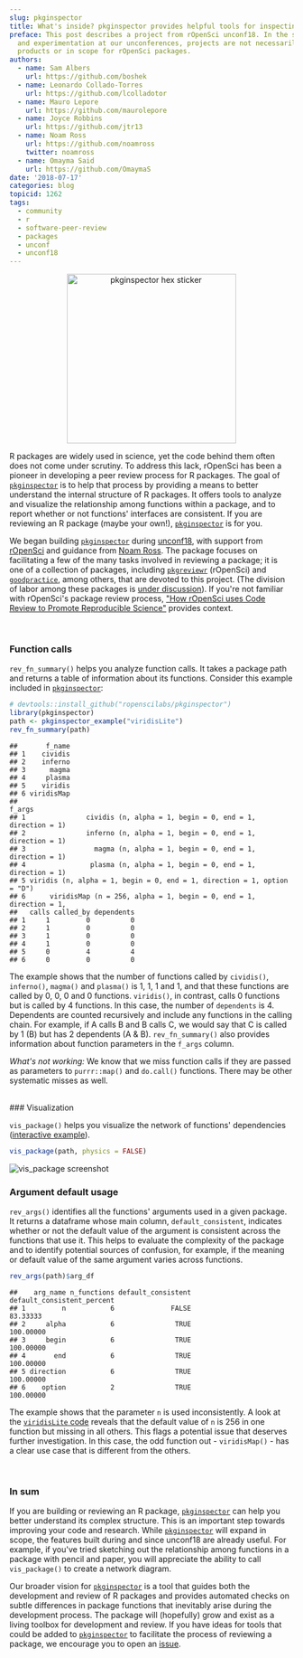 ```yaml
---
slug: pkginspector
title: What's inside? pkginspector provides helpful tools for inspecting package contents
preface: This post describes a project from rOpenSci unconf18. In the spirit of exploration
  and experimentation at our unconferences, projects are not necessarily finished
  products or in scope for rOpenSci packages.
authors:
  - name: Sam Albers
    url: https://github.com/boshek
  - name: Leonardo Collado-Torres
    url: https://github.com/lcolladotor
  - name: Mauro Lepore
    url: https://github.com/maurolepore
  - name: Joyce Robbins
    url: https://github.com/jtr13
  - name: Noam Ross
    url: https://github.com/noamross
    twitter: noamross
  - name: Omayma Said
    url: https://github.com/OmaymaS
date: '2018-07-17'
categories: blog
topicid: 1262
tags:
  - community
  - r
  - software-peer-review
  - packages
  - unconf
  - unconf18
---
```


<p><center>
<img src="img/blog-images/2018-07-17-pkginspector/pkginspector_hex_sticker.png" alt="pkginspector hex sticker" style="width: 300px;" />
</center>

R packages are widely used in science, yet the code behind them often does not come under scrutiny. To address this lack, rOpenSci has been a pioneer in developing a peer review process for R packages. The goal of [`pkginspector`](https://github.com/ropenscilabs/pkginspector/) is to help that process by providing a means to better understand the internal structure of R packages. It offers tools to analyze and visualize the relationship among functions within a package, and to report whether or not functions' interfaces are consistent. If you are reviewing an R package (maybe your own!), [`pkginspector`](https://github.com/ropenscilabs/pkginspector/) is for you.

We began building [`pkginspector`](https://github.com/ropenscilabs/pkginspector/) during [unconf18](http://unconf18.ropensci.org/), with support from [rOpenSci](https://ropensci.org/) and guidance from [Noam Ross](https://github.com/noamross). The package focuses on facilitating a few of the many tasks involved in reviewing a package; it is one of a collection of packages, including [`pkgreviewr`](https://github.com/ropenscilabs/pkgreviewr) (rOpenSci) and [`goodpractice`](https://github.com/MangoTheCat/goodpractice), among others, that are devoted to this project. (The division of labor among these packages is [under discussion](https://github.com/ropenscilabs/pkginspector/issues/18)). If you're not familiar with rOpenSci's package review process, ["How rOpenSci uses Code Review to Promote Reproducible Science"](https://ropensci.org/blog/2017/09/01/nf-softwarereview/) provides context. 

<br>

### Function calls

`rev_fn_summary()` helps you analyze function calls. It takes a package path and returns a table of information about its functions. Consider this example included in [`pkginspector`](https://github.com/ropenscilabs/pkginspector/):


```r
# devtools::install_github("ropenscilabs/pkginspector")
library(pkginspector)
path <- pkginspector_example("viridisLite")
rev_fn_summary(path)
```

```
##       f_name
## 1    cividis
## 2    inferno
## 3      magma
## 4     plasma
## 5    viridis
## 6 viridisMap
##                                                                     f_args
## 1               cividis (n, alpha = 1, begin = 0, end = 1, direction = 1) 
## 2               inferno (n, alpha = 1, begin = 0, end = 1, direction = 1) 
## 3                 magma (n, alpha = 1, begin = 0, end = 1, direction = 1) 
## 4                plasma (n, alpha = 1, begin = 0, end = 1, direction = 1) 
## 5 viridis (n, alpha = 1, begin = 0, end = 1, direction = 1, option = "D") 
## 6      viridisMap (n = 256, alpha = 1, begin = 0, end = 1, direction = 1, 
##   calls called_by dependents
## 1     1         0          0
## 2     1         0          0
## 3     1         0          0
## 4     1         0          0
## 5     0         4          4
## 6     0         0          0
```



The example shows that the number of functions called by `cividis()`, `inferno()`, `magma()` and `plasma()` is 1, 1, 1 and 1, and that these functions are called by 0, 0, 0 and 0 functions. `viridis()`, in contrast, calls 0 functions but is called by 4 functions. In this case, the number of `dependents` is 4. Dependents are counted recursively and include any functions in the calling chain. For example, if A calls B and B calls C, we would say that C is called by 1 (B) but has 2 dependents (A & B). `rev_fn_summary()` also provides information about function parameters in the `f_args` column.

*What's not working:* We know that we miss function calls if they are passed as parameters to `purrr::map()` and `do.call()` functions. There may be other systematic misses as well.

<br>
### Visualization

`vis_package()` helps you visualize the network of functions' dependencies ([interactive example](http://rpubs.com/jtr13/vis_package)).


```r
vis_package(path, physics = FALSE)
```

![vis_package screenshot](img/blog-images/2018-07-17-pkginspector/viridisLite.png)
  
  

### Argument default usage

`rev_args()` identifies all the functions' arguments used in a given package. It returns a dataframe whose main column, `default_consistent`, indicates whether or not the default value of the argument is consistent across the functions that use it. This helps to evaluate the complexity of the package and to identify potential sources of confusion, for example, if the meaning or default value of the same argument varies across functions.


```r
rev_args(path)$arg_df
```

```
##    arg_name n_functions default_consistent default_consistent_percent
## 1         n           6              FALSE                   83.33333
## 2     alpha           6               TRUE                  100.00000
## 3     begin           6               TRUE                  100.00000
## 4       end           6               TRUE                  100.00000
## 5 direction           6               TRUE                  100.00000
## 6    option           2               TRUE                  100.00000
```

The example shows that the parameter `n` is used inconsistently. A look at the [`viridisLite` code](https://github.com/sjmgarnier/viridisLite/blob/master/R/viridis.R) reveals that the default value of `n` is 256 in one function but missing in all others. This flags a potential issue that deserves further investigation. In this case, the odd function out - `viridisMap()` - has a clear use case that is different from the others.  
  
  
<br>     

### In sum

If you are building or reviewing an R package, [`pkginspector`](https://github.com/ropenscilabs/pkginspector/) can help you better understand its complex structure. This is an important step towards improving your code and research. While [`pkginspector`](https://github.com/ropenscilabs/pkginspector/) will expand in scope, the features built during and since unconf18 are already useful. For example, if you've tried sketching out the relationship among functions in a package with pencil and paper, you will appreciate the ability to call `vis_package()` to create a network diagram.

Our broader vision for [`pkginspector`](https://github.com/ropenscilabs/pkginspector/) is a tool that guides both the development and review of R packages and provides automated checks on subtle differences in package functions that inevitably arise during the development process. The package will (hopefully) grow and exist as a living toolbox for development and review. If you have ideas for tools that could be added to [`pkginspector`](https://github.com/ropenscilabs/pkginspector/) to facilitate the process of reviewing a package, we encourage you to open an [issue](https://github.com/ropenscilabs/pkginspector/issues). 
